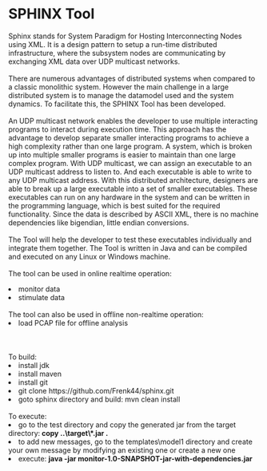 SPHINX Tool
======
Sphinx stands for System Paradigm for Hosting Interconnecting Nodes using XML. It is a design pattern to setup a run-time distributed infrastructure, where the subsystem nodes are communicating by exchanging XML data over UDP multicast networks.
<br>
<br>
There are numerous advantages of distributed systems when compared to a classic monolithic system. However the main challenge in a large distributed system is to manage the datamodel used and the system dynamics. To facilitate this, the SPHINX Tool has been developed.
<br>
<br>
An UDP multicast network enables the developer to use multiple interacting programs to interact during execution time. This approach has the advantage to develop separate smaller interacting programs to achieve a high complexity rather than one large program. A system, which is broken up into multiple smaller programs is easier to maintain than one large complex program. With UDP multicast, we can assign an executable to an UDP multicast address to listen to. And each executable is able to write to any UDP multicast address. With this distributed architecture, designers are able to break up a large executable into a set of smaller executables. These executables can run on any hardware in the system and can be written in the programming language, which is best suited for the required functionality. Since the data is described by ASCII XML, there is no machine dependencies like bigendian, little endian conversions.
<br>
<br>
The Tool will help the developer to test these executables individually and integrate them together. The Tool is written in Java and can be compiled and executed on any Linux or Windows machine.
<br>
<br>
The tool can be used in online realtime operation:
  <li> monitor data </li>
  <li> stimulate data </li>
<br>
The tool can also be used in offline non-realtime operation:
  <li> load PCAP file for offline analysis </li>
  
  
<br>
<br>
<br>
To build:

  <li> install jdk</li>
  <li> install maven</li>
  <li> install git</li>
  <li> git clone https://github.com/Frenk44/sphinx.git</li>
  <li> goto sphinx directory and build: mvn clean install</li>

<br> 
To execute:
<li> go to the test directory and copy the generated jar from the target directory:<b> copy ..\target\*.jar . </b></li>
<li> to add new messages, go to the templates\model1 directory and create your own message by modifying an existing one or create a new one</li>
<li> execute: <b>java -jar monitor-1.0-SNAPSHOT-jar-with-dependencies.jar</b></li>


